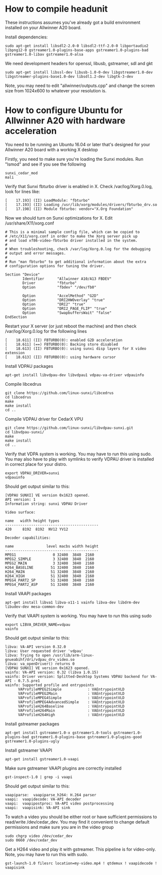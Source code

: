 # How to compile headunit

These instructions assumes you've already got a build environment installed on your Allwinner A20 board.

Install dependencies:

```
sudo apt-get install libsdl2-2.0-0 libsdl2-ttf-2.0-0 libportaudio2 libpng12-0 gstreamer1.0-plugins-base-apps gstreamer1.0-plugins-bad gstreamer1.0-libav gstreamer1.0-alsa
```

We need development headers for openssl, libusb, gstreamer, sdl and gkt

```
sudo apt-get install libssl-dev libusb-1.0-0-dev libgstreamer1.0-dev libgstreamer-plugins-base1.0-dev libsdl1.2-dev libgtk-3-dev
```

Note, you may need to edit "allwinner/outputs.cpp" and change the screen size from 1024x600 to whatever your resolution is.

# How to configure Ubuntu for Allwinner A20 with hardware acceleration

You need to be running an Ubuntu 16.04 or later that's designed for your Allwinner A20 board with a working X desktop

Firstly, you need to make sure you're loading the Sunxi modules. Run "lsmod" and see if you see the following

````
sunxi_cedar_mod
mali
````

Verify that Sunxi fbturbo driver is enabled in X. Check /var/log/Xorg.0.log, look for lines like:

````
[    17.193] (II) LoadModule: "fbturbo"
[    17.193] (II) Loading /usr/lib/xorg/modules/drivers/fbturbo_drv.so
[    17.198] (II) Module fbturbo: vendor="X.Org Foundation"
````

Now we should turn on Sunxi optimizations for X. Edit /usr/share/X11/xorg.conf

````
# This is a minimal sample config file, which can be copied to
# /etc/X11/xorg.conf in order to make the Xorg server pick up
# and load xf86-video-fbturbo driver installed in the system.
#
# When troubleshooting, check /var/log/Xorg.0.log for the debugging
# output and error messages.
#
# Run "man fbturbo" to get additional information about the extra
# configuration options for tuning the driver.

Section "Device"
        Identifier      "Allwinner A10/A13 FBDEV"
        Driver          "fbturbo"
        Option          "fbdev" "/dev/fb0"

        Option          "AccelMethod" "G2D"
        Option          "DRI2HWOverlay" "true"
        Option          "DRI2" "true"
        Option          "DRI2_PAGE_FLIP" "true"
        Option          "SwapbuffersWait" "false"
EndSection
````

Restart your X server (or just reboot the machine) and then check /var/log/Xorg.0.log for the following lines

````
[    18.611] (II) FBTURBO(0): enabled G2D acceleration
[    18.611] (==) FBTURBO(0): Backing store disabled
[    18.613] (II) FBTURBO(0): using sunxi disp layers for X video extension
[    18.613] (II) FBTURBO(0): using hardware cursor
````

Install VDPAU packages

````
apt-get install libvdpau-dev libvdpau1 vdpau-va-driver vdpauinfo
````

Compile libcedrus

````
git clone https://github.com/linux-sunxi/libcedrus
cd libcedrus
make
make install
cd ..
````

Compile VDPAU driver for CedarX VPU

````
git clone https://github.com/linux-sunxi/libvdpau-sunxi.git
cd libvdpau-sunxi/
make 
make install
cd ..
````

Verify that VDPA system is working. You may have to run this using sudo. You may also have to play with symlinks to verify VDPAU driver is installed in correct place for your distro.

````
export VDPAU_DRIVER=sunxi
vdpauinfo
````

Should get output similar to this:

````
[VDPAU SUNXI] VE version 0x1623 opened.
API version: 1
Information string: sunxi VDPAU Driver

Video surface:

name   width height types
-------------------------------------------
420     8192  8192  NV12 YV12

Decoder capabilities:

name               level macbs width height
-------------------------------------------
MPEG1                 0 32400  3840  2160
MPEG2_SIMPLE          3 32400  3840  2160
MPEG2_MAIN            3 32400  3840  2160
H264_BASELINE        51 32400  3840  2160
H264_MAIN            51 32400  3840  2160
H264_HIGH            51 32400  3840  2160
MPEG4_PART2_SP       51 32400  3840  2160
MPEG4_PART2_ASP      51 32400  3840  2160
````

Install VAAPI packages

````
apt-get install libva1 libva-x11-1 vainfo libva-dev libdrm-dev libudev-dev mesa-common-dev
````

Verify that VAAPI system is working. You may have to run this using sudo

````
export LIBVA_DRIVER_NAME=vdpau
vainfo
````

Should get output similar to this:

````
libva: VA-API version 0.32.0
libva: User requested driver 'vdpau'
libva: Trying to open /usr/lib/arm-linux-gnueabihf/dri/vdpau_drv_video.so
libva: va_openDriver() returns 0
[VDPAU SUNXI] VE version 0x1623 opened.
vainfo: VA-API version: 0.32 (libva 1.0.15)
vainfo: Driver version: Splitted-Desktop Systems VDPAU backend for VA-API - 0.7.5.pre1
vainfo: Supported profile and entrypoints
      VAProfileMPEG2Simple            : VAEntrypointVLD
      VAProfileMPEG2Main              : VAEntrypointVLD
      VAProfileMPEG4Simple            : VAEntrypointVLD
      VAProfileMPEG4AdvancedSimple    : VAEntrypointVLD
      VAProfileH264Baseline           : VAEntrypointVLD
      VAProfileH264Main               : VAEntrypointVLD
      VAProfileH264High               : VAEntrypointVLD
````

Install gstreamer packages

````
apt-get install gstreamer1.0-x gstreamer1.0-tools gstreamer1.0-plugins-bad gstreamer1.0-plugins-base gstreamer1.0-plugins-good gstreamer1.0-plugins-ugly
````

Install gstreamer VAAPI

````
apt-get install gstreamer1.0-vaapi
````

Make sure gstreamer VAAPI plugins are correctly installed

````
gst-inspect-1.0 | grep -i vaapi
````

Should get output similar to this:

````
vaapiparse:  vaapiparse_h264: H.264 parser
vaapi:  vaapidecode: VA-API decoder
vaapi:  vaapipostproc: VA-API video postprocessing
vaapi:  vaapisink: VA-API sink
````

To watch a video you should be either root or have sufficient permissions to read/write /dev/cedar_dev. You may find it convenient to change default permissions and make sure you are in the video group

````
sudo chgrp video /dev/cedar_dev
sudo 0660 /dev/cedar_dev
````

Get a H264 video and play it with gstreamer. This pipeline is for video-only. Note, you may have to run this with sudo.

````
gst-launch-1.0 filesrc location=my-video.mp4 ! qtdemux ! vaapidecode ! vaapisink
````

